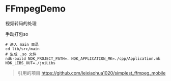 # FFmpegDemo

视频转码的处理

手动打包so

```
# 进入 main 目录
cd lib/src/main
# 生成 .so 文件
ndk-build NDK_PROJECT_PATH=. NDK_APPLICATION_MK=./cpp/Application.mk NDK_LIBS_OUT=./jniLibs
```

> 引用的项目 https://github.com/leixiaohua1020/simplest_ffmpeg_mobile 
